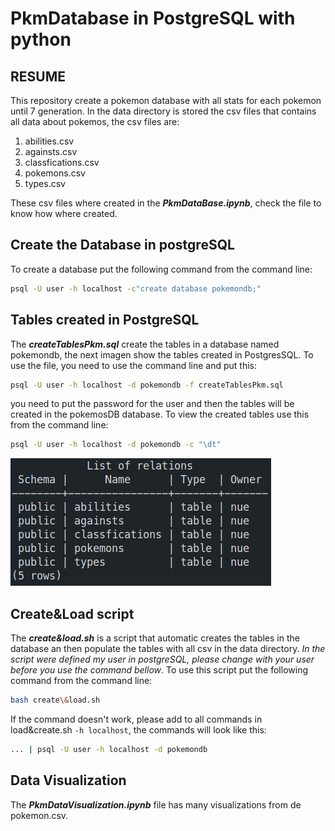 # PkmDatabase in PostgreSQL with python

## RESUME

This repository create a pokemon database with all stats for each pokemon until 7 generation. In the data directory is stored the csv files that contains all data about pokemos, the csv files are:

1. abilities.csv
2. againsts.csv
3. classfications.csv
4. pokemons.csv
5. types.csv

These csv files where created in the ***PkmDataBase.ipynb***, check the file to know how where created.

## Create the Database in postgreSQL

To create a database put the following command from the command line:

``` bash
psql -U user -h localhost -c"create database pokemondb;"
```

## Tables created in PostgreSQL

The ***createTablesPkm.sql*** create the tables in a database named pokemondb, the next imagen show the tables created in PostgresSQL. To use the file, you need to use the command line and put this:

``` bash
psql -U user -h localhost -d pokemondb -f createTablesPkm.sql
```

you need to put the password for the user and then the tables will be created in the pokemosDB database. To view the created tables use this from the command line:

```bash
psql -U user -h localhost -d pokemondb -c "\dt"
```

![tables](images/pkm_list_tables.png)

## Create&Load script

The ***create&load.sh*** is a script that automatic creates the tables in the database an then populate the tables with all csv in the data directory. *In the script were defined my user in postgreSQL, please change with your user before you use the command bellow*. To use this script put the following command from the command line:

```bash
bash create\&load.sh
```

If the command doesn't work, please add to all commands in load&create.sh `-h localhost`, the commands will look like this:

```bash
... | psql -U user -h localhost -d pokemondb
```

## Data Visualization

The ***PkmDataVisualization.ipynb*** file has many visualizations from de pokemon.csv.
